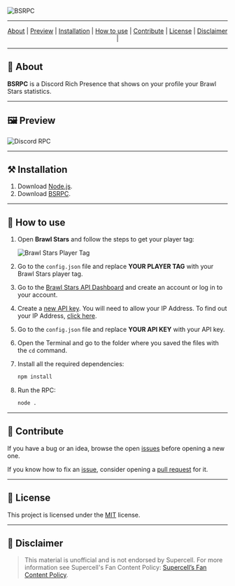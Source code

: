 ![BSRPC](https://socialify.git.ci/noowz/BSRPC/image?description=1&forks=1&issues=1&language=1&name=1&owner=1&pattern=Solid&pulls=1&stargazers=1&theme=Auto)

---

<p align="center">
	<a href="#-about">About</a> |
  	<a href="#%EF%B8%8F-preview">Preview</a> |
  	<a href="#%EF%B8%8F-installation">Installation</a> |
  	<a href="#-how-to-use">How to use</a> |
	<a href="#-contribute">Contribute</a> |
	<a href="#-license">License</a> |
	<a href="#-disclaimer">Disclaimer</a> |
</p>

---

## **📙 About**

**BSRPC** is a Discord Rich Presence that shows on your profile your Brawl Stars statistics.

---

## **🖼️ Preview**

![Discord RPC](https://i.imgur.com/mKPDkoU.png)

---

## **⚒️ Installation**

1. Download [Node.js](https://nodejs.org/en/download/prebuilt-installer).
2. Download [BSRPC](https://github.com/noowz/BSRPC/releases/latest).

---

## **🚀 How to use**

1. Open **Brawl Stars** and follow the steps to get your player tag:

   ![Brawl Stars Player Tag](https://i.imgur.com/wnNhtJW.gif)

2. Go to the `config.json` file and replace **YOUR PLAYER TAG** with your Brawl Stars player tag.
3. Go to the [Brawl Stars API Dashboard](https://developer.brawlstars.com) and create an account or log in to your account.
4. Create a [new API key](https://developer.brawlstars.com/#/new-key). You will need to allow your IP Address. To find out your IP Address, [click here](https://nordvpn.com/what-is-my-ip).
5. Go to the `config.json` file and replace **YOUR API KEY** with your API key.
6. Open the Terminal and go to the folder where you saved the files with the `cd` command.
7. Install all the required dependencies:

   ```cmd
   npm install
   ```

8. Run the RPC:

   ```cmd
   node .
   ```

---

## 🐛 **Contribute**

If you have a bug or an idea, browse the open [issues](https://github.com/noowz/BSRPC/issues) before opening a new one.

If you know how to fix an [issue](https://github.com/noowz/BSRPC/issues), consider opening a [pull request](https://github.com/noowz/BSRPC/pulls) for it.

---

## 📝 **License**

This project is licensed under the [MIT](./LICENSE) license.

---

## 📌 **Disclaimer**

> This material is unofficial and is not endorsed by Supercell. For more information see Supercell's Fan Content Policy: [Supercell’s Fan Content Policy](https://supercell.com/fan-content-policy).
